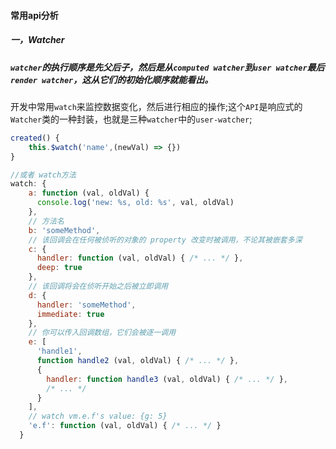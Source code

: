 #### 常用api分析

##### 一，Watcher

##### `watcher`的执行顺序是先父后子，然后是从`computed watcher`到`user watcher`最后`render watcher`，这从它们的初始化顺序就能看出。

开发中常用`watch`来监控数据变化，然后进行相应的操作;这个`API`是响应式的`Watcher`类的一种封装，也就是三种`watcher`中的`user-watcher`;

```js
created() {
    this.$watch('name',(newVal) => {})
}

//或者 watch方法
watch: {
    a: function (val, oldVal) {
      console.log('new: %s, old: %s', val, oldVal)
    },
    // 方法名
    b: 'someMethod',
    // 该回调会在任何被侦听的对象的 property 改变时被调用，不论其被嵌套多深
    c: {
      handler: function (val, oldVal) { /* ... */ },
      deep: true
    },
    // 该回调将会在侦听开始之后被立即调用
    d: {
      handler: 'someMethod',
      immediate: true
    },
    // 你可以传入回调数组，它们会被逐一调用
    e: [
      'handle1',
      function handle2 (val, oldVal) { /* ... */ },
      {
        handler: function handle3 (val, oldVal) { /* ... */ },
        /* ... */
      }
    ],
    // watch vm.e.f's value: {g: 5}
    'e.f': function (val, oldVal) { /* ... */ }
  }
```



